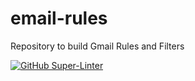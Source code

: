 # email-rules
Repository to build Gmail Rules and Filters


[![GitHub Super-Linter](https://github.com/HenryAsa/gmail-rules/workflows/Lint%20Code%20Base/badge.svg)](https://github.com/marketplace/actions/super-linter)
